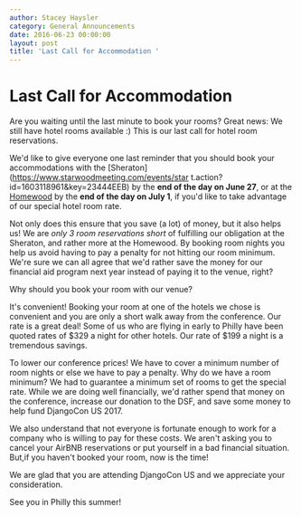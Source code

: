```yaml
---
author: Stacey Haysler
category: General Announcements
date: 2016-06-23 00:00:00
layout: post
title: 'Last Call for Accommodation '
---
```


# Last Call for Accommodation

Are you waiting until the last minute to book your rooms? Great news: We still
have hotel rooms available :) This is our last call for hotel room
reservations.

We'd like to give everyone one last reminder that you should book your
accommodations with the [Sheraton](https://www.starwoodmeeting.com/events/star
t.action?id=1603118961&key=23444EEB) by the **end of the day on June 27**, or
at the [Homewood](http://group.homewood-suites.com/DJANGO) by the **end of the
day on July 1**, if you'd like to take advantage of our special hotel room
rate.

Not only does this ensure that you save (a lot) of money, but it also helps
us! We are _only 3 room reservations short_ of fulfilling our obligation at
the Sheraton, and rather more at the Homewood. By booking room nights you help
us avoid having to pay a penalty for not hitting our room minimum. We're sure
we can all agree that we'd rather save the money for our financial aid program
next year instead of paying it to the venue, right?

Why should you book your room with our venue?

It's convenient! Booking your room at one of the hotels we chose is convenient
and you are only a short walk away from the conference. Our rate is a great
deal! Some of us who are flying in early to Philly have been quoted rates of
$329 a night for other hotels. Our rate of $199 a night is a tremendous
savings.

To lower our conference prices! We have to cover a minimum number of room
nights or else we have to pay a penalty. Why do we have a room minimum? We had
to guarantee a minimum set of rooms to get the special rate. While we are
doing well financially, we'd rather spend that money on the conference,
increase our donation to the DSF, and save some money to help fund DjangoCon
US 2017.

We also understand that not everyone is fortunate enough to work for a company
who is willing to pay for these costs. We aren't asking you to cancel your
AirBNB reservations or put yourself in a bad financial situation. But,if you
haven't booked your room, now is the time!

We are glad that you are attending DjangoCon US and we appreciate your
consideration.

See you in Philly this summer!